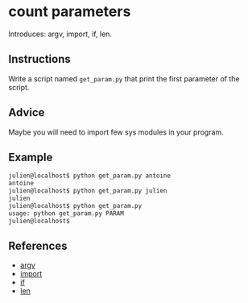 # count parameters

Introduces: argv, import, if, len.

## Instructions

Write a script named `get_param.py` that print the first parameter of the script.

## Advice

Maybe you will need to import few sys modules in your program.

## Example

```bash
julien@localhost$ python get_param.py antoine
antoine
julien@localhost$ python get_param.py julien
julien
julien@localhost$ python get_param.py
usage: python get_param.py PARAM 
julien@localhost$
```



## References
 - [argv](https://docs.python.org/3.4/library/sys.html)
 - [import](https://docs.python.org/3/reference/simple_stmts.html#import)
 - [if](https://docs.python.org/3/tutorial/controlflow.html#if-statements)
 - [len](https://docs.python.org/3/library/functions.html#len)
